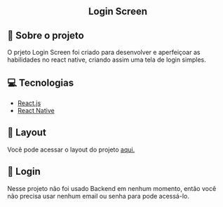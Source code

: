 <h2 align='center'>Login Screen</h2>


## 🎯 Sobre o projeto

O prjeto Login Screen foi criado para desenvolver e aperfeiçoar as habilidades no react native, criando assim uma tela de login simples.

## 💻 Tecnologias

* [React.js](https://react.dev/)
*  [React Native](https://reactnative.dev/)

## 🎨 Layout

Você pode acessar o layout do projeto [aqui.](https://www.figma.com/file/LWfUk8CkSS6av5zsH1K4QD/Login-Screen---Missao-2?type=design&node-id=37%3A6&t=r0Soz7DahOafQoih-1)

## 🔐 Login

Nesse projeto não foi usado Backend em nenhum momento, então você não precisa usar nenhum email ou senha para pode acessá-lo.
